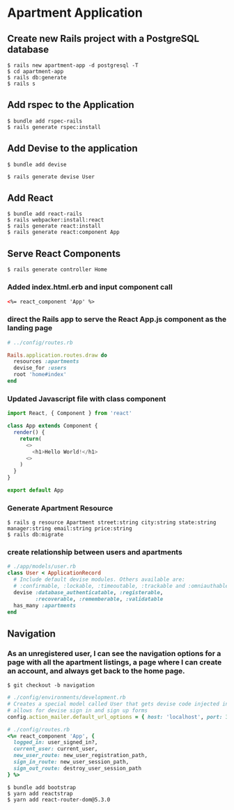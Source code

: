 # Apartment Application

## Create new Rails project with a PostgreSQL database

```shell
$ rails new apartment-app -d postgresql -T
$ cd apartment-app
$ rails db:generate
$ rails s
```

## Add rspec to the Application

```shell
$ bundle add rspec-rails
$ rails generate rspec:install
```

## Add Devise to the application

```shell
$ bundle add devise
```

<!-- Depending on your application's configuration some manual setup may be required:

  1. Ensure you have defined default url options in your environments files. Here
     is an example of default_url_options appropriate for a development environment
     in config/environments/development.rb:

       config.action_mailer.default_url_options = { host: 'localhost', port: 3000 }

     In production, :host should be set to the actual host of your application.

     * Required for all applications. *

  2. Ensure you have defined root_url to *something* in your config/routes.rb.
     For example:

       root to: "home#index"

     * Not required for API-only Applications *

  3. Ensure you have flash messages in app/views/layouts/application.html.erb.
     For example:

       <p class="notice"><%= notice %></p>
       <p class="alert"><%= alert %></p>

     * Not required for API-only Applications *

  4. You can copy Devise views (for customization) to your app by running:

       rails g devise:views

     * Not required * -->

```shell
$ rails generate devise User
```

## Add React

```shell
$ bundle add react-rails
$ rails webpacker:install:react
$ rails generate react:install
$ rails generate react:component App
```

## Serve React Components

```shell
$ rails generate controller Home
```

### Added index.html.erb and input component call

```html
<%= react_component 'App' %>
```

### direct the Rails app to serve the React App.js component as the landing page

```ruby
# ../config/routes.rb

Rails.application.routes.draw do
  resources :apartments
  devise_for :users
  root 'home#index'
end
```

### Updated Javascript file with class component

```javascript
import React, { Component } from 'react'

class App extends Component {
  render() {
    return(
      <>
        <h1>Hello World!</h1>
      <>
    )
  }
}

export default App
```

### Generate Apartment Resource

```shell
$ rails g resource Apartment street:string city:string state:string manager:string email:string price:string
$ rails db:migrate
```

### create relationship between users and apartments

```ruby
# ./app/models/user.rb
class User < ApplicationRecord
  # Include default devise modules. Others available are:
  # :confirmable, :lockable, :timeoutable, :trackable and :omniauthable
  devise :database_authenticatable, :registerable,
         :recoverable, :rememberable, :validatable
  has_many :apartments
end
```

## Navigation

### As an unregistered user, I can see the navigation options for a page with all the apartment listings, a page where I can create an account, and always get back to the home page.

```shell
$ git checkout -b navigation
```

```ruby
# ./config/environments/development.rb
# Creates a special model called User that gets devise code injected into each new model instance.
# allows for devise sign in and sign up forms
config.action_mailer.default_url_options = { host: 'localhost', port: 3000 }

# ./config/routes.rb
<%= react_component 'App', {
  logged_in: user_signed_in?,
  current_user: current_user,
  new_user_route: new_user_registration_path,
  sign_in_route: new_user_session_path,
  sign_out_route: destroy_user_session_path
} %>
```

```shell
$ bundle add bootstrap
$ yarn add reactstrap
$ yarn add react-router-dom@5.3.0
```
